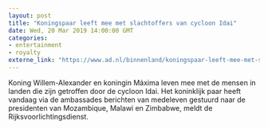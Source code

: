 ```yaml
---
layout: post
title: "Koningspaar leeft mee met slachtoffers van cycloon Idai"
date: Wed, 20 Mar 2019 14:00:00 GMT
categories: 
- entertainment 
- royalty 
externe_link: "https://www.ad.nl/binnenland/koningspaar-leeft-mee-met-slachtoffers-van-cycloon-idai~a92d4445/"
---
```


Koning Willem-Alexander en koningin Máxima leven mee met de mensen in landen die zijn getroffen door de cycloon Idai. Het koninklijk paar heeft vandaag via de ambassades berichten van medeleven gestuurd naar de presidenten van Mozambique, Malawi en Zimbabwe, meldt de Rijksvoorlichtingsdienst.
